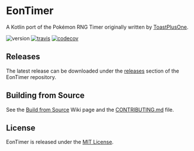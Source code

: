 # EonTimer

A Kotlin port of the Pokémon RNG Timer originally written by
[ToastPlusOne](https://bitbucket.org/ToastPlusOne/eontimer/downloads/).

![version](https://img.shields.io/badge/EonTimer-v2.0.1-blue.svg)
[![travis](https://travis-ci.org/dylmeadows/EonTimer.svg?branch=master)](https://travis-ci.org/dylmeadows/EonTimer)
[![codecov](https://codecov.io/gh/dylmeadows/EonTimer/branch/master/graph/badge.svg)](https://codecov.io/gh/dylmeadows/EonTimer)

## Releases
The latest release can be downloaded under the [releases](https://github.com/dylmeadows/EonTimer/releases) section of the EonTimer repository.

## Building from Source
See the [Build from Source](https://github.com/dylmeadows/EonTimer/wiki/Build-from-Source) Wiki page and the [CONTRIBUTING.md](CONTRIBUTING.md) file.

## License
EonTimer is released under the [MIT License](LICENSE.md).